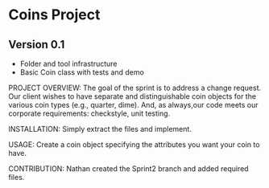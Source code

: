 # Coins Project
## Version 0.1
* Folder and tool infrastructure
* Basic Coin class with tests and demo

PROJECT OVERVIEW:
The goal of the sprint is to address a change request. Our client wishes to have separate and distinguishable coin objects for the various coin types (e.g., quarter, dime). And, as always,our code meets our corporate requirements: checkstyle, unit testing.

INSTALLATION:
Simply extract the files and implement. 

USAGE:
Create a coin object specifying the attributes you want your coin to have.

CONTRIBUTION:
Nathan created the Sprint2 branch and added required files.